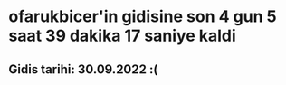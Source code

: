 # ofarukbicer'in gidisine son 4 gun 5 saat 39 dakika 17 saniye kaldi

## Gidis tarihi: 30.09.2022 :(